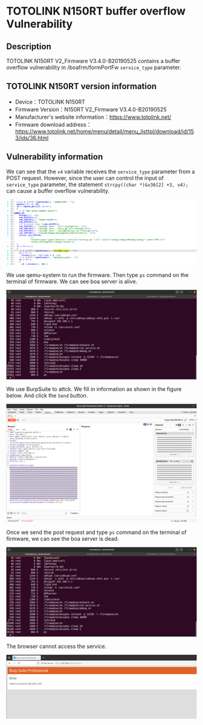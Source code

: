 # TOTOLINK N150RT buffer overflow Vulnerability 
## Description

TOTOLINK N150RT V2_Firmware V3.4.0-B20190525 contains a buffer overflow vulnerability in /boafrm/formPortFw  `service_type` parameter.

## TOTOLINK N150RT version information

- Device：TOTOLINK N150RT
- Firmware Version：N150RT V2_Firmware V3.4.0-B20190525
- Manufacturer's website information：https://www.totolink.net/ 
- Firmware download address：https://www.totolink.net/home/menu/detail/menu_listtpl/download/id/153/ids/36.html

## Vulnerability information

We can see that the `v4` variable receives the `service_type` parameter from a POST request. However, since the user can control the input of `service_type` parameter, the statement `strcpy((char *)&v36[2] +3, v4);` can cause a buffer overflow vulnerability.

![1.png](imgs/1.png)

We use qemu-system to run the firmware. Then type `ps` command on the terminal of firmware. We can see boa server is alive.

![2.png](imgs/2.png)

We use BurpSuite to attck. We fill in information as shown in the figure below. And click the `Send` button. 

![3.png](imgs/3.png)

Once we send the post request and type `ps` command on the terminal of firmware, we can see the boa server is dead.

![4.png](imgs/4.png)

The browser cannot access the service.

![5.png](imgs/5.png)

